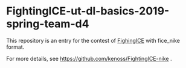 # FightingICE-ut-dl-basics-2019-spring-team-d4

This repository is an entry for the contest of [FighingICE](https://github.com/TeamFightingICE/FightingICE) with fice_nike format.

For more details, see https://github.com/kenoss/FightingICE-nike .
